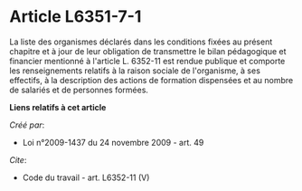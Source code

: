 # Article L6351-7-1

La liste des organismes déclarés dans les conditions fixées au présent chapitre et à jour de leur obligation de transmettre
le bilan pédagogique et financier mentionné à l'article L. 6352-11 est rendue publique et comporte les renseignements
relatifs à la raison sociale de l'organisme, à ses effectifs, à la description des actions de formation dispensées et au
nombre de salariés et de personnes formées.

**Liens relatifs à cet article**

_Créé par_:

  - Loi n°2009-1437 du 24 novembre 2009 - art. 49

_Cite_:

  - Code du travail - art. L6352-11 (V)

